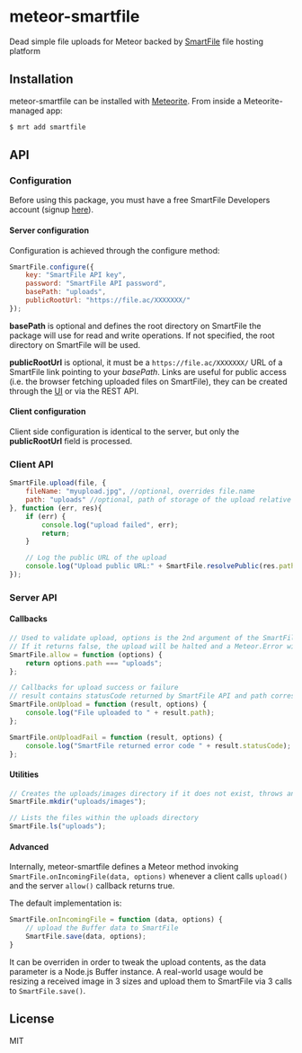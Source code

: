 # meteor-smartfile

Dead simple file uploads for Meteor backed by [SmartFile](https://www.smartfile.com/developers/) file hosting platform

## Installation

meteor-smartfile can be installed with [Meteorite](https://github.com/oortcloud/meteorite/).
From inside a Meteorite-managed app:

```sh
$ mrt add smartfile
```

## API

### Configuration

Before using this package, you must have a free SmartFile Developers account 
(signup [here](https://app.smartfile.com/dev/signup/)).

#### Server configuration

Configuration is achieved through the configure method:

```js
SmartFile.configure({
    key: "SmartFile API key",
    password: "SmartFile API password",
    basePath: "uploads",
    publicRootUrl: "https://file.ac/XXXXXXX/"
});
```
**basePath** is optional and defines the root directory on SmartFile the package will
use for read and write operations. If not specified, the root directory on SmartFile will be used.

**publicRootUrl** is optional, it must be a `https://file.ac/XXXXXXX/` URL of a SmartFile link 
pointing to your *basePath*. 
Links are useful for public access (i.e. the browser fetching uploaded files on SmartFile), 
they can be created through the [UI](https://app.smartfile.com) or via the REST API.


#### Client configuration

Client side configuration is identical to the server, but only the **publicRootUrl** field is processed.


### Client API

```js
SmartFile.upload(file, {
    fileName: "myupload.jpg", //optional, overrides file.name
    path: "uploads" //optional, path of storage of the upload relative to basePath
}, function (err, res){
    if (err) {
        console.log("upload failed", err);
        return;
    }

    // Log the public URL of the upload
    console.log("Upload public URL:" + SmartFile.resolvePublic(res.path));
});
```

### Server API

#### Callbacks

```js
// Used to validate upload, options is the 2nd argument of the SmartFile.upload client call
// If it returns false, the upload will be halted and a Meteor.Error with status 403 will be thrown
SmartFile.allow = function (options) {
    return options.path === "uploads";
};

// Callbacks for upload success or failure
// result contains statusCode returned by SmartFile API and path corresponding to the upload
SmartFile.onUpload = function (result, options) {
    console.log("File uploaded to " + result.path);
};

SmartFile.onUploadFail = function (result, options) {
    console.log("SmartFile returned error code " + result.statusCode);
};
```

#### Utilities

```js
// Creates the uploads/images directory if it does not exist, throws an error otherwise
SmartFile.mkdir("uploads/images");

// Lists the files within the uploads directory
SmartFile.ls("uploads");
```

#### Advanced

Internally, meteor-smartfile defines a Meteor method invoking `SmartFile.onIncomingFile(data, options)` 
whenever a client calls `upload()` and the server `allow()` callback returns true.  

The default implementation is:
```js
SmartFile.onIncomingFile = function (data, options) {
    // upload the Buffer data to SmartFile
    SmartFile.save(data, options);
}
```

It can be overriden in order to tweak the upload contents, as the data parameter is a Node.js Buffer instance. 
A real-world usage would be resizing a received image in 3 sizes and upload them 
to SmartFile via 3 calls to `SmartFile.save()`.

## License

MIT

